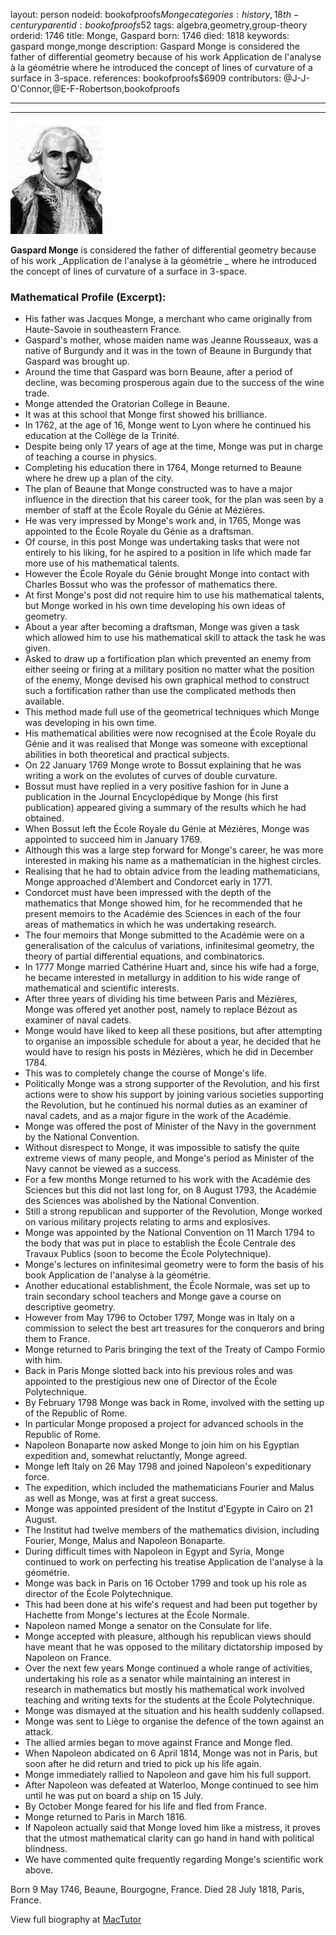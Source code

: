 layout: person
nodeid: bookofproofs$Monge
categories: history,18th-century
parentid: bookofproofs$52
tags: algebra,geometry,group-theory
orderid: 1746
title: Monge, Gaspard
born: 1746
died: 1818
keywords: gaspard monge,monge
description: Gaspard Monge is considered the father of differential geometry because of his work Application de l'analyse à la géométrie where he introduced the concept of lines of curvature of a surface in 3-space.
references: bookofproofs$6909
contributors: @J-J-O'Connor,@E-F-Robertson,bookofproofs

---



---

![Monge.jpg](https://github.com/bookofproofs/bookofproofs.github.io/blob/main/_sources/_assets/images/portraits/Monge.jpg?raw=true)

**Gaspard Monge** is considered the father of differential geometry because of his work _Application de l'analyse à la géométrie _ where he introduced the concept of lines of curvature of a surface in 3-space.

### Mathematical Profile (Excerpt):
* His father was Jacques Monge, a merchant who came originally from Haute-Savoie in southeastern France.
* Gaspard's mother, whose maiden name was Jeanne Rousseaux, was a native of Burgundy and it was in the town of Beaune in Burgundy that Gaspard was brought up.
* Around the time that Gaspard was born Beaune, after a period of decline, was becoming prosperous again due to the success of the wine trade.
* Monge attended the Oratorian College in Beaune.
* It was at this school that Monge first showed his brilliance.
* In 1762, at the age of 16, Monge went to Lyon where he continued his education at the Collège de la Trinité.
* Despite being only 17 years of age at the time, Monge was put in charge of teaching a course in physics.
* Completing his education there in 1764, Monge returned to Beaune where he drew up a plan of the city.
* The plan of Beaune that Monge constructed was to have a major influence in the direction that his career took, for the plan was seen by a member of staff at the École Royale du Génie at Mézières.
* He was very impressed by Monge's work and, in 1765, Monge was appointed to the École Royale du Génie as a draftsman.
* Of course, in this post Monge was undertaking tasks that were not entirely to his liking, for he aspired to a position in life which made far more use of his mathematical talents.
* However the École Royale du Génie brought Monge into contact with Charles Bossut who was the professor of mathematics there.
* At first Monge's post did not require him to use his mathematical talents, but Monge worked in his own time developing his own ideas of geometry.
* About a year after becoming a draftsman, Monge was given a task which allowed him to use his mathematical skill to attack the task he was given.
* Asked to draw up a fortification plan which prevented an enemy from either seeing or firing at a military position no matter what the position of the enemy, Monge devised his own graphical method to construct such a fortification rather than use the complicated methods then available.
* This method made full use of the geometrical techniques which Monge was developing in his own time.
* His mathematical abilities were now recognised at the École Royale du Génie and it was realised that Monge was someone with exceptional abilities in both theoretical and practical subjects.
* On 22 January 1769 Monge wrote to Bossut explaining that he was writing a work on the evolutes of curves of double curvature.
* Bossut must have replied in a very positive fashion for in June a publication in the Journal Encyclopédique by Monge (his first publication) appeared giving a summary of the results which he had obtained.
* When Bossut left the École Royale du Génie at Mézières, Monge was appointed to succeed him in January 1769.
* Although this was a large step forward for Monge's career, he was more interested in making his name as a mathematician in the highest circles.
* Realising that he had to obtain advice from the leading mathematicians, Monge approached d'Alembert and Condorcet early in 1771.
* Condorcet must have been impressed with the depth of the mathematics that Monge showed him, for he recommended that he present memoirs to the Académie des Sciences in each of the four areas of mathematics in which he was undertaking research.
* The four memoirs that Monge submitted to the Académie were on a generalisation of the calculus of variations, infinitesimal geometry, the theory of partial differential equations, and combinatorics.
* In 1777 Monge married Cathérine Huart and, since his wife had a forge, he became interested in metallurgy in addition to his wide range of mathematical and scientific interests.
* After three years of dividing his time between Paris and Mézières, Monge was offered yet another post, namely to replace Bézout as examiner of naval cadets.
* Monge would have liked to keep all these positions, but after attempting to organise an impossible schedule for about a year, he decided that he would have to resign his posts in Mézières, which he did in December 1784.
* This was to completely change the course of Monge's life.
* Politically Monge was a strong supporter of the Revolution, and his first actions were to show his support by joining various societies supporting the Revolution, but he continued his normal duties as an examiner of naval cadets, and as a major figure in the work of the Académie.
* Monge was offered the post of Minister of the Navy in the government by the National Convention.
* Without disrespect to Monge, it was impossible to satisfy the quite extreme views of many people, and Monge's period as Minister of the Navy cannot be viewed as a success.
* For a few months Monge returned to his work with the Académie des Sciences but this did not last long for, on 8 August 1793, the Académie des Sciences was abolished by the National Convention.
* Still a strong republican and supporter of the Revolution, Monge worked on various military projects relating to arms and explosives.
* Monge was appointed by the National Convention on 11 March 1794 to the body that was put in place to establish the École Centrale des Travaux Publics (soon to become the École Polytechnique).
* Monge's lectures on infinitesimal geometry were to form the basis of his book Application de l'analyse à la géométrie.
* Another educational establishment, the École Normale, was set up to train secondary school teachers and Monge gave a course on descriptive geometry.
* However from May 1796 to October 1797, Monge was in Italy on a commission to select the best art treasures for the conquerors and bring them to France.
* Monge returned to Paris bringing the text of the Treaty of Campo Formio with him.
* Back in Paris Monge slotted back into his previous roles and was appointed to the prestigious new one of Director of the École Polytechnique.
* By February 1798 Monge was back in Rome, involved with the setting up of the Republic of Rome.
* In particular Monge proposed a project for advanced schools in the Republic of Rome.
* Napoleon Bonaparte now asked Monge to join him on his Egyptian expedition and, somewhat reluctantly, Monge agreed.
* Monge left Italy on 26 May 1798 and joined Napoleon's expeditionary force.
* The expedition, which included the mathematicians Fourier and Malus as well as Monge, was at first a great success.
* Monge was appointed president of the Institut d'Egypte in Cairo on 21 August.
* The Institut had twelve members of the mathematics division, including Fourier, Monge, Malus and Napoleon Bonaparte.
* During difficult times with Napoleon in Egypt and Syria, Monge continued to work on perfecting his treatise Application de l'analyse à la géométrie.
* Monge was back in Paris on 16 October 1799 and took up his role as director of the École Polytechnique.
* This had been done at his wife's request and had been put together by Hachette from Monge's lectures at the École Normale.
* Napoleon named Monge a senator on the Consulate for life.
* Monge accepted with pleasure, although his republican views should have meant that he was opposed to the military dictatorship imposed by Napoleon on France.
* Over the next few years Monge continued a whole range of activities, undertaking his role as a senator while maintaining an interest in research in mathematics but mostly his mathematical work involved teaching and writing texts for the students at the École Polytechnique.
* Monge was dismayed at the situation and his health suddenly collapsed.
* Monge was sent to Liège to organise the defence of the town against an attack.
* The allied armies began to move against France and Monge fled.
* When Napoleon abdicated on 6 April 1814, Monge was not in Paris, but soon after he did return and tried to pick up his life again.
* Monge immediately rallied to Napoleon and gave him his full support.
* After Napoleon was defeated at Waterloo, Monge continued to see him until he was put on board a ship on 15 July.
* By October Monge feared for his life and fled from France.
* Monge returned to Paris in March 1816.
* If Napoleon actually said that Monge loved him like a mistress, it proves that the utmost mathematical clarity can go hand in hand with political blindness.
* We have commented quite frequently regarding Monge's scientific work above.

Born 9 May 1746, Beaune, Bourgogne, France. Died 28 July 1818, Paris, France.

View full biography at [MacTutor](https://mathshistory.st-andrews.ac.uk/Biographies/Monge/)
